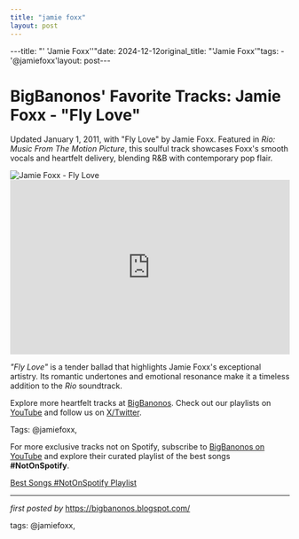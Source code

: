 ```yaml
---
title: "jamie foxx"
layout: post
---
```

---title: "' 'Jamie Foxx''"date: 2024-12-12original_title: "'Jamie Foxx'"tags:  - '@jamiefoxx'layout: post---<!-- Post Title --><h1 >BigBanonos' Favorite Tracks: Jamie Foxx - "Fly Love"</h1> <!-- Introductory Text --><p >Updated January 1, 2011, with "Fly Love" by Jamie Foxx. Featured in *Rio: Music From The Motion Picture*, this soulful track showcases Foxx's smooth vocals and heartfelt delivery, blending R&B with contemporary pop flair.</p> <!-- Featured Image --><div > <img src="https://images.foxtv.com/static.fox5atlanta.com/www.fox5atlanta.com/content/uploads/2023/06/932/524/jamie-foxx-1.jpg?ve=1&tl=1" alt="Jamie Foxx - Fly Love" /></div> <!-- YouTube Video Embed --><div > <iframe width="100%" height="315" src="https://www.youtube.com/embed/s2NInX7vkSg" title="Fly Love" frameborder="0" allow="accelerometer; autoplay; encrypted-media; gyroscope; picture-in-picture; web-share" referrerpolicy="strict-origin-when-cross-origin" allowfullscreen></iframe></div> <!-- Song Information --><div > <p><em>"Fly Love"</em> is a tender ballad that highlights Jamie Foxx's exceptional artistry. Its romantic undertones and emotional resonance make it a timeless addition to the *Rio* soundtrack.</p></div> <!-- Footer Links --><div > <p>Explore more heartfelt tracks at <a href="https://bigbanonos.blogspot.com/" target="_blank">BigBanonos</a>. Check out our playlists on <a href="https://www.youtube.com/@BigBanonos" target="_blank">YouTube</a> and follow us on <a href="https://x.com/bigbanonos" target="_blank">X/Twitter</a>.</p></div> <!-- Tags --><p >Tags: @jamiefoxx,</p><!--Subscribe and Playlist Links--><div>    <p>For more exclusive tracks not on Spotify, subscribe to <a href="https://www.youtube.com/@BigBanonos" target="_blank">BigBanonos on YouTube</a> and explore their curated playlist of the best songs <strong>#NotOnSpotify</strong>.</p>    <p><a href="https://www.youtube.com/playlist?list=PLtuNtuTatqI0kFahUCbtbfenC_ET5O_tr" target="_blank">Best Songs #NotOnSpotify Playlist<br /></a></p></div><hr /><p><em>first posted by</em> <a href="https://bigbanonos.blogspot.com/" rel="noopener" target="_new">https://bigbanonos.blogspot.com/</a></p><p>tags: @jamiefoxx,</p>